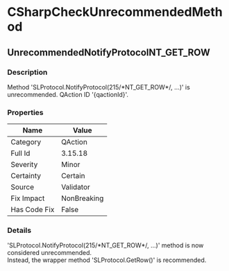 ﻿---  
uid: Validator_3_15_18  
---

# CSharpCheckUnrecommendedMethod

## UnrecommendedNotifyProtocolNT\_GET\_ROW

### Description

Method 'SLProtocol.NotifyProtocol(215\/\*NT\_GET\_ROW\*\/, ...)' is unrecommended. QAction ID '{qactionId}'.

### Properties

| Name         | Value       |
| ------------ | ----------- |
| Category     | QAction     |
| Full Id      | 3.15.18     |
| Severity     | Minor       |
| Certainty    | Certain     |
| Source       | Validator   |
| Fix Impact   | NonBreaking |
| Has Code Fix | False       |

### Details

'SLProtocol.NotifyProtocol(215\/\*NT\_GET\_ROW\*\/, ...)' method is now considered unrecommended.  
Instead, the wrapper method 'SLProtocol.GetRow()' is recommended.
